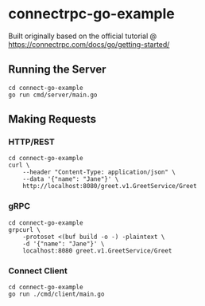 # connectrpc-go-example

Built originally based on the official tutorial @ https://connectrpc.com/docs/go/getting-started/ 

## Running the Server

```shell
cd connect-go-example
go run cmd/server/main.go
```

## Making Requests

### HTTP/REST

```shell
cd connect-go-example
curl \
    --header "Content-Type: application/json" \
    --data '{"name": "Jane"}' \
    http://localhost:8080/greet.v1.GreetService/Greet
```

### gRPC

```shell
cd connect-go-example
grpcurl \
    -protoset <(buf build -o -) -plaintext \
    -d '{"name": "Jane"}' \
    localhost:8080 greet.v1.GreetService/Greet
```

### Connect Client

```shell
cd connect-go-example
go run ./cmd/client/main.go
```
